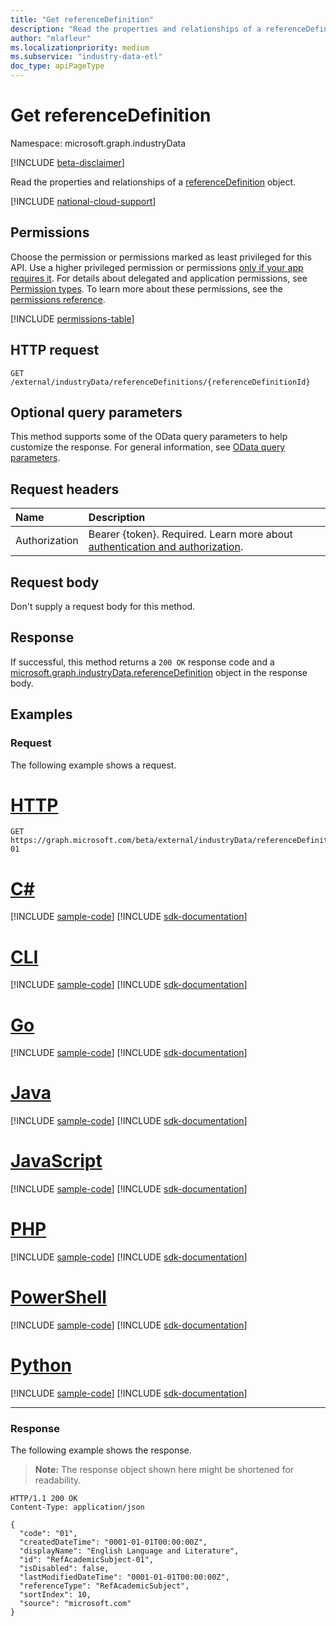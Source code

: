 ```yaml
---
title: "Get referenceDefinition"
description: "Read the properties and relationships of a referenceDefinition object."
author: "mlafleur"
ms.localizationpriority: medium
ms.subservice: "industry-data-etl"
doc_type: apiPageType
---
```


# Get referenceDefinition

Namespace: microsoft.graph.industryData

[!INCLUDE [beta-disclaimer](../../includes/beta-disclaimer.md)]

Read the properties and relationships of a [referenceDefinition](../resources/industrydata-referencedefinition.md) object.

[!INCLUDE [national-cloud-support](../../includes/global-only.md)]

## Permissions

Choose the permission or permissions marked as least privileged for this API. Use a higher privileged permission or permissions [only if your app requires it](/graph/permissions-overview#best-practices-for-using-microsoft-graph-permissions). For details about delegated and application permissions, see [Permission types](/graph/permissions-overview#permission-types). To learn more about these permissions, see the [permissions reference](/graph/permissions-reference).

<!-- { "blockType": "permissions", "name": "industrydata_referencedefinition_get" } -->
[!INCLUDE [permissions-table](../includes/permissions/industrydata-referencedefinition-get-permissions.md)]

## HTTP request

<!-- {
  "blockType": "ignored"
}
-->

```http
GET /external/industryData/referenceDefinitions/{referenceDefinitionId}
```

## Optional query parameters

This method supports some of the OData query parameters to help customize the response. For general information, see [OData query parameters](/graph/query-parameters).

## Request headers

| Name          | Description               |
| :------------ | :------------------------ |
|Authorization|Bearer {token}. Required. Learn more about [authentication and authorization](/graph/auth/auth-concepts).|

## Request body

Don't supply a request body for this method.

## Response

If successful, this method returns a `200 OK` response code and a [microsoft.graph.industryData.referenceDefinition](../resources/industrydata-referencedefinition.md) object in the response body.

## Examples

### Request

The following example shows a request.

# [HTTP](#tab/http)
<!-- {
  "blockType": "request",
  "name": "get_referencedefinition",
  "sampleKeys": ["RefAcademicSubject-01"]
}
-->

```msgraph-interactive
GET https://graph.microsoft.com/beta/external/industryData/referenceDefinitions/RefAcademicSubject-01
```

# [C#](#tab/csharp)
[!INCLUDE [sample-code](../includes/snippets/csharp/get-referencedefinition-csharp-snippets.md)]
[!INCLUDE [sdk-documentation](../includes/snippets/snippets-sdk-documentation-link.md)]

# [CLI](#tab/cli)
[!INCLUDE [sample-code](../includes/snippets/cli/get-referencedefinition-cli-snippets.md)]
[!INCLUDE [sdk-documentation](../includes/snippets/snippets-sdk-documentation-link.md)]

# [Go](#tab/go)
[!INCLUDE [sample-code](../includes/snippets/go/get-referencedefinition-go-snippets.md)]
[!INCLUDE [sdk-documentation](../includes/snippets/snippets-sdk-documentation-link.md)]

# [Java](#tab/java)
[!INCLUDE [sample-code](../includes/snippets/java/get-referencedefinition-java-snippets.md)]
[!INCLUDE [sdk-documentation](../includes/snippets/snippets-sdk-documentation-link.md)]

# [JavaScript](#tab/javascript)
[!INCLUDE [sample-code](../includes/snippets/javascript/get-referencedefinition-javascript-snippets.md)]
[!INCLUDE [sdk-documentation](../includes/snippets/snippets-sdk-documentation-link.md)]

# [PHP](#tab/php)
[!INCLUDE [sample-code](../includes/snippets/php/get-referencedefinition-php-snippets.md)]
[!INCLUDE [sdk-documentation](../includes/snippets/snippets-sdk-documentation-link.md)]

# [PowerShell](#tab/powershell)
[!INCLUDE [sample-code](../includes/snippets/powershell/get-referencedefinition-powershell-snippets.md)]
[!INCLUDE [sdk-documentation](../includes/snippets/snippets-sdk-documentation-link.md)]

# [Python](#tab/python)
[!INCLUDE [sample-code](../includes/snippets/python/get-referencedefinition-python-snippets.md)]
[!INCLUDE [sdk-documentation](../includes/snippets/snippets-sdk-documentation-link.md)]

---

### Response

The following example shows the response.

> **Note:** The response object shown here might be shortened for readability.

<!-- {
  "blockType": "response",
  "truncated": true,
  "@odata.type": "microsoft.graph.industryData.referenceDefinition"
}
-->

```http
HTTP/1.1 200 OK
Content-Type: application/json

{
  "code": "01",
  "createdDateTime": "0001-01-01T00:00:00Z",
  "displayName": "English Language and Literature",
  "id": "RefAcademicSubject-01",
  "isDisabled": false,
  "lastModifiedDateTime": "0001-01-01T00:00:00Z",
  "referenceType": "RefAcademicSubject",
  "sortIndex": 10,
  "source": "microsoft.com"
}
```
